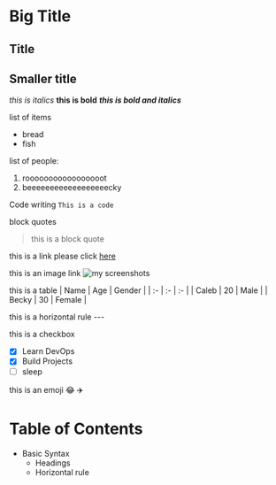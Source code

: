 # Big Title
## Title
## Smaller title


*this is italics*
**this is bold**
***this is bold and italics***

list of items
- bread
- fish

list of people:
1. rooooooooooooooooot
2. beeeeeeeeeeeeeeeeeecky

Code writing
```This is a code```

block quotes
> this is a block quote

this is a link
please click [here](https://google.com) 

this is an image link
![my screenshots](https://github.com/Amcalstrings/Markdown/blob/main/Screenshot%202024-12-10%20033352.png)

this is a table
| Name | Age | Gender |
| :-   | :-  | :-     |
| Caleb | 20 | Male |
| Becky | 30 | Female |

this is a horizontal rule ---

this is a checkbox
- [x] Learn DevOps
- [x] Build Projects
- [ ] sleep 

this is an emoji
😂 ✈️


# Table of Contents
- Basic Syntax
  - Headings
  - Horizontal rule
